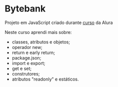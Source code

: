 # Bytebank

Projeto em JavaScript criado durante [curso](https://cursos.alura.com.br/course/javascritpt-orientacao-objetos?preRequirementFrom=javascript-polimorfismo) da Alura

Neste curso aprendi mais sobre:
- classes, atributos e objetos;
- operador new;
- return e early return;
- package.json;
- import e export;
- get e set;
- construtores;
- atributos "readonly" e estáticos.

